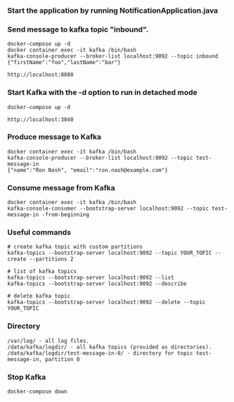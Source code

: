 ### Start the application by running NotificationApplication.java
### Send message to kafka topic "inbound". 
	docker-compose up -d
	docker container exec -it kafka /bin/bash
	kafka-console-producer --broker-list localhost:9092 --topic inbound
	{"firstName":"foo","lastName":"bar"}

	http://localhost:8080

### Start Kafka with the -d option to run in detached mode
	docker-compose up -d

	http://localhost:3040

### Produce message to Kafka
	docker container exec -it kafka /bin/bash
	kafka-console-producer --broker-list localhost:9092 --topic test-message-in
	{"name":"Ron Nash", "email":"ron.nash@example.com"}
	
### Consume message from Kafka
	docker container exec -it kafka /bin/bash
	kafka-console-consumer --bootstrap-server localhost:9092 --topic test-message-in -from-beginning

### Useful commands
	# create kafka topic with custom partitions
	kafka-topics --bootstrap-server localhost:9092 --topic YOUR_TOPIC --create --partitions 2
	
	# list of kafka topics
	kafka-topics --bootstrap-server localhost:9092 --list
	kafka-topics --bootstrap-server localhost:9092 --describe
	
	# delete kafka topic
	kafka-topics --bootstrap-server localhost:9092 --delete --topic YOUR_TOPIC

### Directory 
	/var/log/ - all log files.
	/data/kafka/logdir/ - all kafka topics (provided as directories).
	/data/kafka/logdir/test-message-in-0/ - directory for topic test-message-in, partition 0
	
### Stop Kafka
	docker-compose down
		
